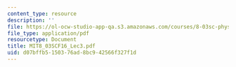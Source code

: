 ```yaml
---
content_type: resource
description: ''
file: https://ol-ocw-studio-app-qa.s3.amazonaws.com/courses/8-03sc-physics-iii-vibrations-and-waves-fall-2016/d07bffb5150376ad8bc942566f327f1d_MIT8_03SCF16_Lec3.pdf
file_type: application/pdf
resourcetype: Document
title: MIT8_03SCF16_Lec3.pdf
uid: d07bffb5-1503-76ad-8bc9-42566f327f1d
---
```

